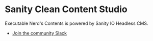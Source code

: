 # Sanity Clean Content Studio
Executable Nerd's Contents is powered by Sanity IO Headless CMS.

- [Join the community Slack](https://slack.sanity.io/?utm_source=readme)

